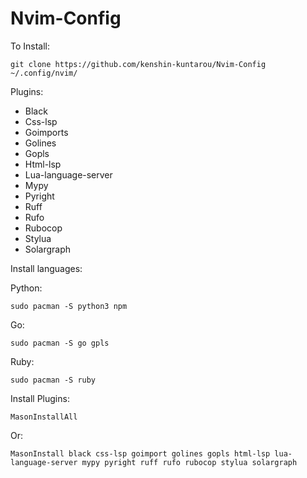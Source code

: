 # Nvim-Config

To Install:

```
git clone https://github.com/kenshin-kuntarou/Nvim-Config ~/.config/nvim/
```

Plugins:

* Black
* Css-lsp
* Goimports
* Golines
* Gopls
* Html-lsp
* Lua-language-server
* Mypy
* Pyright
* Ruff
* Rufo
* Rubocop
* Stylua 
* Solargraph

Install languages:

Python:

```
sudo pacman -S python3 npm
```

Go:

```
sudo pacman -S go gpls
```

Ruby:

```
sudo pacman -S ruby
```

Install Plugins:

```
MasonInstallAll
```

Or:

```
MasonInstall black css-lsp goimport golines gopls html-lsp lua-language-server mypy pyright ruff rufo rubocop stylua solargraph 
```
